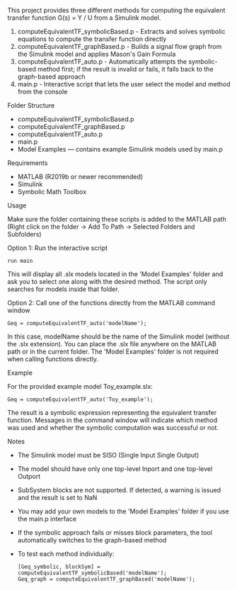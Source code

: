 This project provides three different methods for computing the equivalent transfer function G(s) = Y / U from a Simulink model.

1. computeEquivalentTF_symbolicBased.p - Extracts and solves symbolic equations to compute the transfer function directly
2. computeEquivalentTF_graphBased.p - Builds a signal flow graph from the Simulink model and applies Mason's Gain Formula
3. computeEquivalentTF_auto.p - Automatically attempts the symbolic-based method first; if the result is invalid or fails, it falls back to the graph-based approach
4. main.p - Interactive script that lets the user select the model and method from the console

Folder Structure

- computeEquivalentTF_symbolicBased.p
- computeEquivalentTF_graphBased.p
- computeEquivalentTF_auto.p
- main.p
- Model Examples — contains example Simulink models used by main.p

Requirements

- MATLAB (R2019b or newer recommended)
- Simulink
- Symbolic Math Toolbox

Usage

Make sure the folder containing these scripts is added to the MATLAB path (Right click on the folder -> Add To Path -> Selected Folders and Subfolders)

Option 1: Run the interactive script

    run main

This will display all .slx models located in the 'Model Examples' folder and ask you to select one along with the desired method. The script only searches for models inside that folder.

Option 2: Call one of the functions directly from the MATLAB command window

    Geq = computeEquivalentTF_auto('modelName');

In this case, modelName should be the name of the Simulink model (without the .slx extension). You can place the .slx file anywhere on the MATLAB path or in the current folder. The 'Model Examples' folder is not required when calling functions directly.

Example

For the provided example model Toy_example.slx:

    Geq = computeEquivalentTF_auto('Toy_example');

The result is a symbolic expression representing the equivalent transfer function. Messages in the command window will indicate which method was used and whether the symbolic computation was successful or not.

Notes

- The Simulink model must be SISO (Single Input Single Output)
- The model should have only one top-level Inport and one top-level Outport
- SubSystem blocks are not supported. If detected, a warning is issued and the result is set to NaN
- You may add your own models to the 'Model Examples' folder if you use the main.p interface
- If the symbolic approach fails or misses block parameters, the tool automatically switches to the graph-based method
- To test each method individually:

      [Geq_symbolic, blockSym] = computeEquivalentTF_symbolicBased('modelName');
      Geq_graph = computeEquivalentTF_graphBased('modelName');
